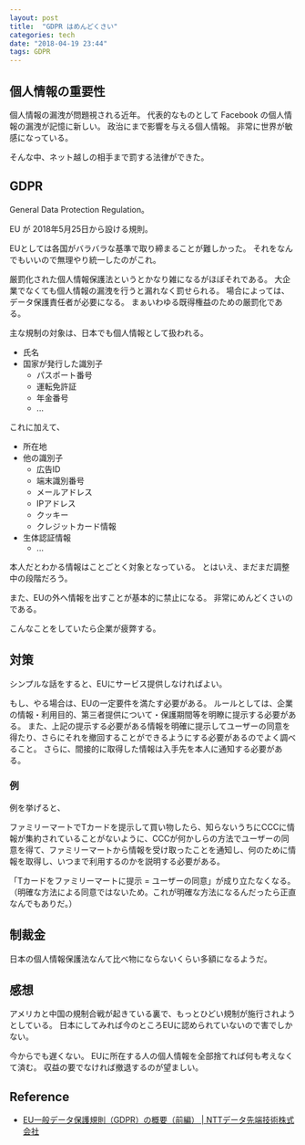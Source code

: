 ```yaml
---
layout: post
title:  "GDPR はめんどくさい"
categories: tech
date: "2018-04-19 23:44"
tags: GDPR
---
```


## 個人情報の重要性

個人情報の漏洩が問題視される近年。
代表的なものとして Facebook の個人情報の漏洩が記憶に新しい。
政治にまで影響を与える個人情報。
非常に世界が敏感になっている。

そんな中、ネット越しの相手まで罰する法律ができた。

## GDPR

General Data Protection Regulation。

EU が 2018年5月25日から設ける規則。

EUとしては各国がバラバラな基準で取り締まることが難しかった。
それをなんでもいいので無理やり統一したのがこれ。

厳罰化された個人情報保護法というとかなり雑になるがほぼそれである。
大企業でなくても個人情報の漏洩を行うと漏れなく罰せられる。
場合によっては、データ保護責任者が必要になる。
まぁいわゆる既得権益のための厳罰化である。

主な規制の対象は、日本でも個人情報として扱われる。

- 氏名
- 国家が発行した識別子
  - パスポート番号
  - 運転免許証
  - 年金番号
  - ...

これに加えて、

- 所在地
- 他の識別子
  - 広告ID
  - 端末識別番号
  - メールアドレス
  - IPアドレス
  - クッキー
  - クレジットカード情報
- 生体認証情報
  - ...

本人だとわかる情報はことごとく対象となっている。
とはいえ、まだまだ調整中の段階だろう。

また、EUの外へ情報を出すことが基本的に禁止になる。
非常にめんどくさいのである。

こんなことをしていたら企業が疲弊する。

## 対策

シンプルな話をすると、EUにサービス提供しなければよい。

もし、やる場合は、EUの一定要件を満たす必要がある。
ルールとしては、企業の情報・利用目的、第三者提供について・保護期間等を明瞭に提示する必要がある。
また、上記の提示する必要がある情報を明確に提示してユーザーの同意を得たり、さらにそれを撤回することができるようにする必要があるのでよく調べること。
さらに、間接的に取得した情報は入手先を本人に通知する必要がある。

### 例

例を挙げると、

ファミリーマートでTカードを提示して買い物したら、知らないうちにCCCに情報が集約されていることがないように、CCCが何かしらの方法でユーザーの同意を得て、ファミリーマートから情報を受け取ったことを通知し、何のために情報を取得し、いつまで利用するのかを説明する必要がある。

「Tカードをファミリーマートに提示 = ユーザーの同意」が成り立たなくなる。
（明確な方法による同意ではないため。これが明確な方法になるんだったら正直なんでもありだ。）

## 制裁金

日本の個人情報保護法なんて比べ物にならないくらい多額になるようだ。

## 感想

アメリカと中国の規制合戦が起きている裏で、もっとひどい規制が施行されようとしている。
日本にしてみれば今のところEUに認められていないので害でしかない。

今からでも遅くない。
EUに所在する人の個人情報を全部捨てれば何も考えなくて済む。
収益の要でなければ撤退するのが望ましい。

## Reference

- [EU一般データ保護規則（GDPR）の概要（前編） \| NTTデータ先端技術株式会社](http://www.intellilink.co.jp/article/column/security-gdpr01.html)
